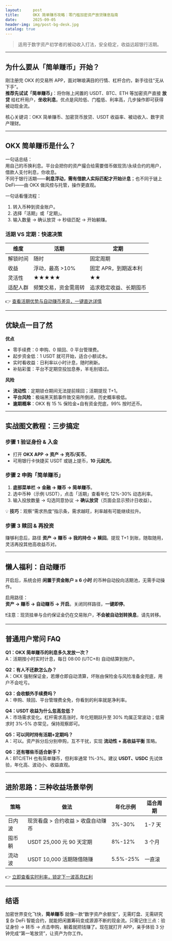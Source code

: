 ```yaml
---
layout:     post
title:      OKX 简单赚币攻略：零门槛加密资产放贷赚息指南
date:       2025-09-05
header-img: img/post-bg-desk.jpg
catalog: true
---
```


> 适用于数字资产初学者的被动收入打法，安全稳定，收益远超银行活期。

---

## 为什么要从「简单赚币」开始？

刚注册完 OKX 的交易所 APP，面对琳琅满目的行情、杠杆合约，新手往往“无从下手”。  
**推荐先试试「简单赚币」**：将你账上闲置的 USDT、BTC、ETH 等加密资产直接 **放贷** 给杠杆用户，**坐收利息**。优点是风险低、门槛低、利率高，几步操作即可获得被动现金流。

核心关键词：OKX 简单赚币、加密货币放贷、USDT 收益率、被动收入、数字资产理财。

---

## OKX 简单赚币是什么？

一句话总结：  
用自己的币换利息。平台会把你的资产撮合给需要借币做现货/永续合约的用户，借款人支付利息，你收息。  
不同于银行活期——**利息浮动，需有借款人实际匹配才开始计息**；也不同于链上 DeFi——由 OKX 做风控与托管，操作更直观。

一句话看懂流程：

1. 转入币种到资金账户。  
2. 选择「活期」或「定期」。  
3. 输入数量 → 确认放贷 → 秒级匹配 → 开始躺赚。  

### 活期 VS 定期：快速决策

| 维度 | 活期 | 定期 |
| --- | --- | --- |
| 解锁时间 | 随时 | 固定周期 |
| 收益 | 浮动，最高 >10% | 固定 APR，到期返本利 |
| 灵活性 | ★★★★★ | ★★ |
| 适配人群 | 频繁交易，资金需周转 | 追求稳定收益、长期囤币 |

👉 [查看活期优势与自动赚币差异，一键直达详情](https://okxdog.com/)

---

## 优缺点一目了然

**优点**  
- 零手续费：0 申购、0 赎回、0 平台管理费。  
- 起步资金低：1 USDT 就可开始，适合小额试水。  
- 实时看收益：日利率以小时计息，随时刷新。  
- 补贴彩蛋：平台不定期空投加息券，羊毛别错过。

**风险**  
- **流动性**：定期锁仓期间无法提前赎回；活期提现 T+1。  
- **平台风险**：极端黑天鹅事件致交易所倒闭，历史概率极低。  
- **逾期概率**：OKX 有 15 % 保险金+自有资金兜底，99% 按时还币。

---

## 实战图文教程：三步搞定
### 步骤 1 验证身份 & 入金
- 打开 **OKX APP → 资产 → 充币/买币**。  
- 可用银行卡快捷买 USDT 或链上提币，**10 元起充**。

### 步骤 2 申购「简单赚币」
1. **底部菜单栏 → 金融 → 赚币 → 简单赚币**。  
2. 选中币种（示例 USDT），点击「活期」查看年化 12%-30% 动态利率。  
3. 输入投放数量 → 勾选同意协议 → **确认放贷**（页面会显示预计日收益）。  

💡 **技巧**：观察“需求热度”指示条，需求越旺，利率越有可能继续拉升。

### 步骤 3 赎回 & 再投资
赚够利息后，路径 **资产 → 赚币 → 我的持仓 → 赎回**。提现 T+1 到账，随取随用，灵活再投其他高收益币对。

---

## 懒人福利：自动赚币

开启后，系统会把 **闲置于资金账户 ≥ 6 小时** 的币种自动投向活期池，无需手动操作。  

启用路径：  
**资产 → 赚币 → 自动赚币 → 开启**。关闭同样路径，**一键即停**。

❗注意：现货挂单与合约保证金仍在交易账户，**不会被自动划转换息**，请先转移。

---

## 普通用户常问 FAQ

**Q1：OKX 简单赚币的利息多久发放一次？**  
A：活期按小时实时计息，每日 08:00 (UTC+8) 自动结算到账户。

**Q2：有人不还款怎么办？**  
A：OKX 强制保证金，若爆仓即自动清算，坏账由保险金与风险准备金兜底，用户不会吃亏。

**Q3：会收额外手续费吗？**  
A：申购、赎回、平台管理费全免，你看到的利率就是净利率。

**Q4：USDT 收益为什么忽高忽低？**  
A：市场需求变化。杠杆需求高涨时，年化短期跃升至 30% 均属正常波动；低需求时 3%-5% 亦常见，保持观察即可。

**Q5：可以同时持有活期+定期吗？**  
A：可以。资产拆分后分别申购，互不干扰，实现 **流动性 + 高收益平衡** 策略。

**Q6：还有哪些币适合新手？**  
A：BTC/ETH 也有简单赚币，但利率通常 1%-3%。建议 **USDT、USDC** 先试体验，年化高、波动小、收益直观。

---

## 进阶思路：三种收益场景举例

| 策略 | 做法 | 年化示例 | 适合周期 |
| --- | --- | --- | --- |
| 日内波 | 现货看盘 > 合约收益 > 收盘自动赚币 | 3%-30% | 1-7 天 |
| 囤币躺 | USDT 25,000 元 90 天定期 | 8%-12% | 3 个月 |
| 流动波 | USDT 10,000 活期随借随赚 | 5.5%-25% | 一直滚 |

👉 [立即查看实时利率，锁定下一波高息红利](https://okxdog.com/)

---

## 结语

加密世界变化飞快，**简单赚币** 就像一款“数字资产余额宝”，无需盯盘、无需研究复杂 DeFi 智能合约，就能把闲置筹码变成源源不断的现金流。只需记住三点：验证身份 → 转币 → 点击申购，躺着就把钱赚了。现在就打开 APP，亲手体验 3 分钟完成“第一笔放贷”，让资产为你工作。